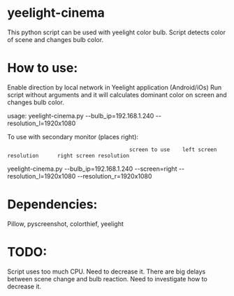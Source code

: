 # yeelight-cinema
This python script can be used with yeelight color bulb.
Script detects color of scene and changes bulb color.

# How to use:
Enable direction by local network in Yeelight application (Android/iOs)
Run script without arguments and it will calculates dominant color on screen and changes bulb color.

usage:
yeelight-cinema.py --bulb_ip=192.168.1.240 --resolution_l=1920x1080

To use with secondary monitor (places right):

                                           screen to use    left screen resolution      right screen resolution
yeelight-cinema.py --bulb_ip=192.168.1.240 --screen=right --resolution_l=1920x1080 --resolution_r=1920x1080

# Dependencies:
Pillow, pyscreenshot, colorthief, yeelight

# TODO:
Script uses too much CPU. Need to decrease it.
There are big delays between scene change and bulb reaction. Need to investigate how to decrease it.

